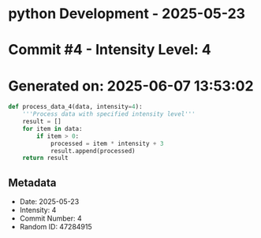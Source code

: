 ﻿# python Development - 2025-05-23
# Commit #4 - Intensity Level: 4
# Generated on: 2025-06-07 13:53:02
```python
def process_data_4(data, intensity=4):
    '''Process data with specified intensity level'''
    result = []
    for item in data:
        if item > 0:
            processed = item * intensity + 3
            result.append(processed)
    return result
```
## Metadata
- Date: 2025-05-23
- Intensity: 4
- Commit Number: 4
- Random ID: 47284915
